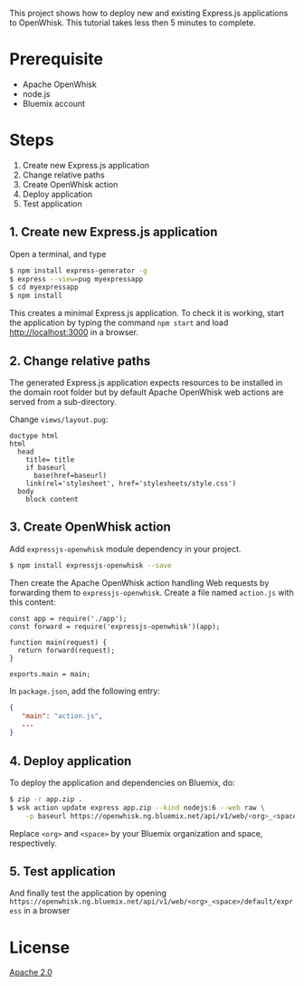 This project shows how to deploy new and existing Express.js applications to OpenWhisk. 
This tutorial takes less then 5 minutes to complete. 

# Prerequisite

- Apache OpenWhisk
- node.js
- Bluemix account

# Steps

1. Create new Express.js application
1. Change relative paths 
1. Create OpenWhisk action
1. Deploy application
1. Test application


## 1. Create new Express.js application

Open a terminal, and type

```bash
$ npm install express-generator -g
$ express --view=pug myexpressapp
$ cd myexpressapp
$ npm install 
```

This creates a minimal Express.js application. 
To check it is working, start the application by typing the command 
`npm start` and load [http://localhost:3000]() in a browser.


## 2. Change relative paths
 
The generated Express.js application expects resources to be installed 
in the domain root folder but by default Apache OpenWhisk web actions are 
served from a sub-directory. 

Change `views/layout.pug`:

```jade
doctype html
html
  head
    title= title
    if baseurl
      base(href=baseurl)
    link(rel='stylesheet', href='stylesheets/style.css')
  body
    block content
```

## 3. Create OpenWhisk action

Add `expressjs-openwhisk` module dependency in your project.

```bash
$ npm install expressjs-openwhisk --save
```

Then create the Apache OpenWhisk action handling Web requests by forwarding 
them to `expressjs-openwhisk`. Create a file named `action.js` with this content:

```
const app = require('./app');
const forward = require('expressjs-openwhisk')(app);

function main(request) {
  return forward(request);
}

exports.main = main;
```

In `package.json`, add the following entry:

```json
{
   "main": "action.js",
   ...
}
```

## 4. Deploy application

To deploy the application and dependencies on Bluemix, do:

```bash
$ zip -r app.zip .
$ wsk action update express app.zip --kind nodejs:6 --web raw \
    -p baseurl https://openwhisk.ng.bluemix.net/api/v1/web/<org>_<space>/default/express/
```

Replace `<org>` and `<space>` by your Bluemix organization and space, respectively. 

## 5. Test application

And finally test the application by opening
`https://openwhisk.ng.bluemix.net/api/v1/web/<org>_<space>/default/express`
in a browser

# License

[Apache 2.0](LICENSE.txt)
